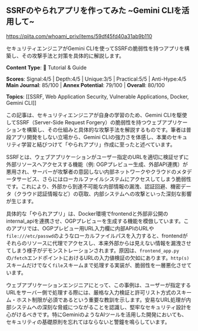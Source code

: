 ## SSRFのやられアプリを作ってみた ~Gemini CLIを活用して~

https://qiita.com/whoami_priv/items/59df45fd40a31ab9b110

セキュリティエンジニアがGemini CLIを使ってSSRFの脆弱性を持つアプリを構築し、その攻撃手法と対策を具体的に解説します。

**Content Type**: 📖 Tutorial & Guide

**Scores**: Signal:4/5 | Depth:4/5 | Unique:3/5 | Practical:5/5 | Anti-Hype:4/5
**Main Journal**: 85/100 | **Annex Potential**: 79/100 | **Overall**: 80/100

**Topics**: [[SSRF, Web Application Security, Vulnerable Applications, Docker, Gemini CLI]]

この記事は、セキュリティエンジニアが自身の学習のため、Gemini CLIを駆使してSSRF（Server-Side Request Forgery）の脆弱性を持つウェブアプリケーションを構築し、その仕組みと具体的な攻撃手法を解説するものです。筆者は普段アプリ開発をしない立場から、Gemini CLIの強力さを体感し、本業のセキュリティ学習と結びつけて「やられアプリ」作成に至ったと述べています。

SSRFとは、ウェブアプリケーションがユーザー指定のURLを適切に検証せずに外部リソースへアクセスする機能（例: OGPプレビュー生成、外部API連携）が悪用され、サーバーが攻撃者の意図しない内部ネットワークやクラウドのメタデータサービス、さらにはローカルファイルシステムにアクセスしてしまう脆弱性です。これにより、外部から到達不可能な内部情報の漏洩、認証回避、機密データ（クラウド認証情報など）の窃取、内部システムへの攻撃といった深刻な影響が生じます。

具体的な「やられアプリ」は、Docker環境でfrontendと外部非公開のinternal_apiを連携させ、OGPプレビューを生成する機能を模倣しています。このアプリでは、OGPプレビュー用URL入力欄に内部APIのURLや`file:///etc/passwd`のようなローカルファイルパスを入力すると、frontendがそれらのリソースに代理でアクセスし、本来外部からは見えない情報を漏洩させてしまう様子がデモンストレーションされます。原因は、`frontend_app.py`の`/fetch`エンドポイントにおけるURLの入力値検証の欠如にあります。`http(s)`スキームだけでなく`file`スキームまで処理する実装が、脆弱性を一層悪化させています。

ウェブアプリケーションエンジニアにとって、この事例は、ユーザーが指定するURLをサーバー側で処理する際には、厳格な入力検証と許可リスト方式のスキーム・ホスト制限が必須であるという重要な教訓を示します。安易なURL処理が内部システムへの深刻な脅威につながることを認識し、堅牢なセキュリティ設計を心がけるべきです。特にGeminiのようなAIツールを活用した開発においても、セキュリティの基礎原則を忘れてはならないと警鐘を鳴らしています。